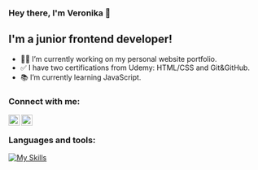 ### Hey there, I'm Veronika 👋

## I'm a junior frontend developer!
- 👷‍♀️ I’m currently working on my personal website portfolio.
- ✅ I have two certifications from Udemy: HTML/CSS and Git&GitHub. 
- 📚 I’m currently learning JavaScript.

### Connect with me:
[<img align="left" alt="VeraQueen | LinkedIn" width="22px" src="https://cdn.jsdelivr.net/npm/simple-icons@v3/icons/linkedin.svg"/>](https://linkedin.com/in/veronika-javor/)
[<img align="left" alt="VeraQueen | Instagram" width="22px" src="https://cdn.jsdelivr.net/npm/simple-icons@v3/icons/instagram.svg"/>](https://instagram.com/vera_javor/)
</br>
### Languages and tools:
[![My Skills](https://skills.thijs.gg/icons?i=js,html,css,github,git,figma,angular,typescript,bootstrap)](https://skills.thijs.gg)
